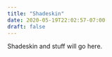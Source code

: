 ```yaml
---
title: "Shadeskin"
date: 2020-05-19T22:02:57-07:00
draft: false
---
```


Shadeskin and stuff will go here. 
